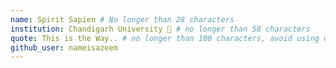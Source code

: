 ```yaml
---
name: Spirit Sapien # No longer than 28 characters
institution: Chandigarh University 🚩 # no longer than 58 characters
quote: This is the Way.. # no longer than 100 characters, avoid using quotes(") to guarantee the format remains the same.
github_user: nameisazeem
---
```

